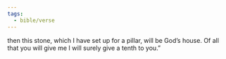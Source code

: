```yaml
---
tags:
  - bible/verse
---
```

then this stone, which I have set up for a pillar, will be God’s house. Of all that you will give me I will surely give a tenth to you.”